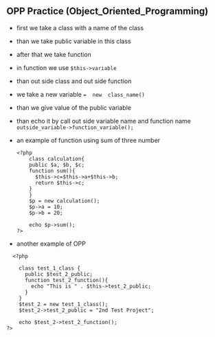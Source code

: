 ## OPP Practice (Object_Oriented_Programming)
- first we take a class with a name of the class
- than we take public variable in this class
- after that we take function 
- in function we use `$this->variable` 
- than out side class and out side function 
- we take a new variable `=  new  class_name()`
- than we give value of the public variable 
- than echo it by call out side variable name and function name `outside_variable->function_variable();`
- an example of function using sum of three number

  ```  
  <?php
      class calculation{
      public $a, $b, $c;
      function sum(){
        $this->c=$this->a+$this->b;
        return $this->c;
      }
      }
      $p = new calculation();
      $p->a = 10;
      $p->b = 20;

      echo $p->sum();
  ?>

  ```
- another example of OPP

```
  <?php

    class test_1_class {
      public $test_2_public;
      function test_2_function(){
        echo "This is " . $this->test_2_public;
      }
    }
    $test_2 = new test_1_class();
    $test_2->test_2_public = "2nd Test Project";

    echo $test_2->test_2_function();
?>

```
